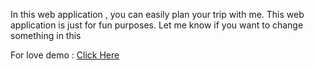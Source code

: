 In this web application , you can easily plan your trip with me. This web application is just for fun purposes. Let me know if you want to change something in this


For love demo : <a href="https://plan-a-trip-with-kapil.netlify.app"> Click Here </a>

